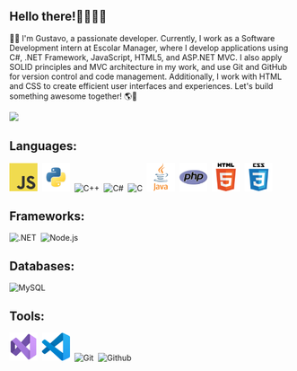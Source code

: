 ## Hello there!👋👨‍💻🎶

 🙋‍♂️ I'm Gustavo, a passionate developer. Currently, I work as a Software Development intern at Escolar Manager, where I develop applications using C#, .NET Framework, JavaScript, HTML5, and ASP.NET MVC. I also apply SOLID principles and MVC architecture in my work, and use Git and GitHub for version control and code management. Additionally, I work with HTML and CSS to create efficient user interfaces and experiences. Let's build something awesome together! 🌎🚀

<img src="https://github-readme-stats.vercel.app/api/top-langs/?username=GustavoSantosgfs&count_private=true&theme=tokyonight"/>

## Languages:
<div>
  <img width=50px src="https://raw.githubusercontent.com/github/explore/80688e429a7d4ef2fca1e82350fe8e3517d3494d/topics/javascript/javascript.png" alt="Javascript" title="Javascript">&nbsp;
  <img width=50px src="https://raw.githubusercontent.com/github/explore/80688e429a7d4ef2fca1e82350fe8e3517d3494d/topics/python/python.png" alt="Python" title="Python">&nbsp;
  <img width=50px src="https://user-images.githubusercontent.com/25181517/192106073-90fffafe-3562-4ff9-a37e-c77a2da0ff58.png" alt="C++" title="C++">&nbsp;
  <img width=50px src="https://user-images.githubusercontent.com/25181517/121405384-444d7300-c95d-11eb-959f-913020d3bf90.png" alt="C#" title="C#">&nbsp;
  <img width=50px src="https://user-images.githubusercontent.com/25181517/192106070-46255bcf-65e6-4c6b-a296-bf8d0d8fb2a7.png" alt="C" title="C">&nbsp;
  <img width=50px src="https://raw.githubusercontent.com/github/explore/5b3600551e122a3277c2c5368af2ad5725ffa9a1/topics/java/java.png" alt="Java" title="Java">&nbsp;
  <img width=50px src="https://raw.githubusercontent.com/github/explore/80688e429a7d4ef2fca1e82350fe8e3517d3494d/topics/php/php.png" alt="PHP" title="PHP">&nbsp;
  <img width=50px src="https://raw.githubusercontent.com/github/explore/80688e429a7d4ef2fca1e82350fe8e3517d3494d/topics/html/html.png" alt="Html" title="Html">&nbsp;
  <img width=50px src="https://raw.githubusercontent.com/github/explore/80688e429a7d4ef2fca1e82350fe8e3517d3494d/topics/css/css.png" alt="CSS" title="CSS">&nbsp;
</div>

## Frameworks:
<img width=50px src="https://user-images.githubusercontent.com/25181517/121405754-b4f48f80-c95d-11eb-8893-fc325bde617f.png" alt=".NET" title=".NET">&nbsp;
<img width=50px src="https://www.pngwing.com/en/free-png-vvepf" alt="Node.js" title="Node.js">&nbsp;

## Databases:
<div>
  <img width=50px src="https://user-images.githubusercontent.com/25181517/183896128-ec99105a-ec1a-4d85-b08b-1aa1620b2046.png" alt="MySQL" title="MySQL">&nbsp;
</div>

## Tools:
<div>
  <img width=50px src="https://raw.githubusercontent.com/github/explore/86c1bd6b4584404882313005cbd1c213cacb16d8/topics/visual-studio/visual-studio.png" alt="Visual Studio" title="Visual Studio">&nbsp;
  <img width=50px src="https://raw.githubusercontent.com/github/explore/bbd48b997e8d0bef63f676eca4da5e1f76487b56/topics/visual-studio-code/visual-studio-code.png" alt="Visual Studio Code" title="Visual Studio Code">&nbsp;
  <img width=50px src="https://user-images.githubusercontent.com/25181517/192108372-f71d70ac-7ae6-4c0d-8395-51d8870c2ef0.png" alt="Git" title="Git">&nbsp;
  <img width=50px src="https://user-images.githubusercontent.com/25181517/192108374-8da61ba1-99ec-41d7-80b8-fb2f7c0a4948.png" alt="Github" title="Github">&nbsp;
</div>

<!--
**GustavoSantosgfs/GustavoSantosgfs** is a ✨ _special_ ✨ repository because its `README.md` (this file) appears on your GitHub profile.

Here are some ideas to get you started:

- 🔭 I’m currently working on ...
- 🌱 I’m currently learning ...
- 👯 I’m looking to collaborate on ...
- 🤔 I’m looking for help with ...
- 💬 Ask me about ...
- 📫 How to reach me: ...
- 😄 Pronouns: ...
- ⚡ Fun fact: ...
-->
